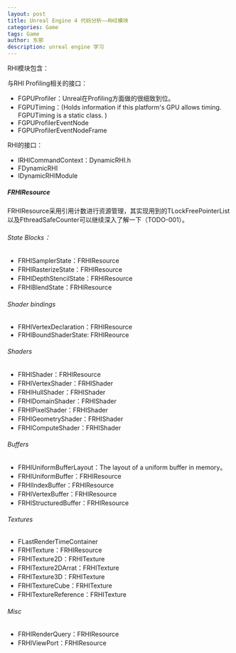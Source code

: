 ```yaml
---
layout: post
title: Unreal Engine 4 代码分析——RHI模块
categories: Game
tags: Game
author: 东邪
description: unreal engine 学习
---
```


RHI模块包含：

与RHI Profiling相关的接口：

+ FGPUProfiler：Unreal在Profiling方面做的很细致到位。
+ FGPUTiming：(Holds information if this platform's GPU allows timing. FGPUTiming is a static class. )
+ FGPUProfilerEventNode
+ FGPUProfilerEventNodeFrame

RHI的接口：

+ IRHICommandContext：DynamicRHI.h
+ FDynamicRHI
+ IDynamicRHIModule

##### FRHIResource

FRHIResource采用引用计数进行资源管理，其实现用到的TLockFreePointerList以及FthreadSafeCounter可以继续深入了解一下（TODO-001）。

###### State Blocks：

+ FRHISamplerState：FRHIResource
+ FRHIRasterizeState：FRHIResource
+ FRHIDepthStencilState：FRHIResource
+ FRHIBlendState：FRHIResource

###### Shader bindings

+ FRHIVertexDeclaration：FRHIResource
+ FRHIBoundShaderState: FRHIReource

###### Shaders

+ FRHIShader：FRHIResource
+ FRHIVertexShader：FRHIShader
+ FRHIHullShader：FRHIShader
+ FRHIDomainShader：FRHIShader
+ FRHIPixelShader：FRHIShader
+ FRHIGeometryShader：FRHIShader
+ FRHIComputeShader：FRHIShader

###### Buffers

+ FRHIUniformBufferLayout：The layout of a uniform buffer in memory。
+ FRHIUniformBuffer：FRHIResource
+ FRHIIndexBuffer：FRHIResource
+ FRHIVertexBuffer：FRHIResource
+ FRHIStructuredBuffer：FRHIResource

###### Textures

+ FLastRenderTimeContainer
+ FRHITexture：FRHIResource
+ FRHITexture2D：FRHITexture
+ FRHITexture2DArrat：FRHITexture
+ FRHITexture3D：FRHITexture
+ FRHITextureCube：FRHITexture
+ FRHITextureReference：FRHITexture

###### Misc

+ FRHIRenderQuery：FRHIResource
+ FRHIViewPort：FRHIResource